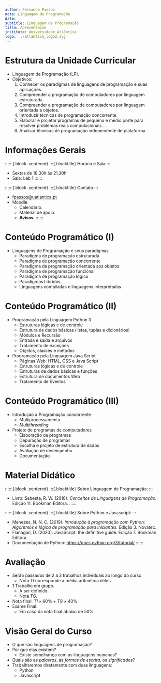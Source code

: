 ```yaml
---
author: Fernanda Passos
note: Linguagem de Programação
date: 
subtitle: Linguagem de Programação
title: Apresentação
institute: Universidade Atlântica
logo: ../atlantica_logo2.svg
---
```


# Estrutura da Unidade Curricular

- Linguagem de Programação (LP).
- Objetivos:
	1. Conhecer os paradigmas de linguagens de programação e suas aplicações.
	2. Compreender a programação de computadores por linguagem estruturada.
	3. Compreender a programação de computadores por linguagem orientada a objetos.
	4. Introduzir técnicas de programação concorrente.
	5. Elaborar e projetar programas de pequeno e médio porte  para resolver problemas reais computacionais.
	6. Analisar técnicas de programação independente de plataforma.


# Informações Gerais

::::::{.block .centered}
:::{.blocktitle}
Horário e Sala
:::
- Sextas de 18.30h às 21.30h
- Sala: Lab 1
::::::

::::::{.block .centered}
:::{.blocktitle}
Contato
:::
* fpassos@uatlantica.pt
* Moodle:
  * Calendário.
  * Material de apoio.
  * **Avisos**.
::::::

# Conteúdo Programático (I)

* Linguagens de Programação e seus paradigmas
	* Paradigma de programação estruturada
	* Paradigma de programação concorrente
	* Paradigma de programação orientada aos objetos
	* Paradigma de programação funcional
	* Paradigma de programação lógico
	* Paradigmas híbridos
	- Linguagens compiladas e linguagens interpretadas


# Conteúdo Programático (II)

- Programação pela Linguagem Python 3
	- Estruturas lógicas e de controle
	- Estrutura de dados básicas (listas, tuplas e dicionários)
	- Módulos e Recursão
	- Entrada e saída e arquivos
	- Tratamento de exceções
	- Objetos, classes e métodos
- Programação pela Linguagem Java Script
	- Páginas Web: HTML, CSS e Java Script
	- Estruturas lógicas e de controle
	- Estruturas de dados básicas e funções
	- Estrutura de documentos Web
	- Tratamento de Eventos

# Conteúdo Programático (III)

* Introdução à Programação concorrente
	* Multiprocessamento
	* *Multithreading*
* Projeto de programas de computadores
	* Elaboração de programas
	* Depuração de programas
	* Escolha e projeto de estrutura de dados
	* Avaliação de desempenho
	* Documentação

# Material Didático

::::::{.block .centered}
:::{.blocktitle}
Sobre Linguagem de Programação:
:::
* Livro: Sebesta, R. W. (2018). *Conceitos de Linguagens de Programação.* Edição 11. Bookman Editora.
::::::

::::::{.block .centered}
:::{.blocktitle}
Sobre Python e Javascript:
:::
  * Menezes, N. N. C. (2019). *Introdução à programação com Python: Algoritmos e lógica de programação para iniciantes.* Edição 3. Novatec.
  * Flanagan, D. (2020). JavaScript: the definitive guide. Edição 7. Bookman Editora
  * Documentação de Python: https://docs.python.org/3/tutorial/
::::::


# Avaliação

* Serão passados de 2 a 3 trabalhos individuais ao longo do curso.
	* Nota $TI$ corresponde à média aritmética deles.
* 1 Trabalho em grupo.
	* A ser definido.
	* Nota $TG$.
* Nota final: $TI \times 60\% + TG \times 40\%$
* Exame Final:
	* Em caso da nota final abaixo de 50%.

# Visão Geral do Curso

- O que são linguagens de programação?
- Por que elas existem?
	- Existe semelhança com as linguagens humanas?
- Quais são as *palavras*, as *formas de escrita*, os *significados*?
- Trabalharemos diretamente com duas linguagens:
	- Python
	- Javascript
